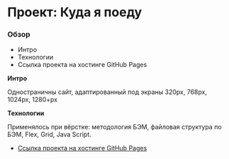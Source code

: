 # Проект: Куда я поеду

### Обзор
* Интро
* Технологии
* Ссылка проекта на хостинге GitHub Pages

**Интро**

Одностраничны сайт, адаптированный под экраны 320рх, 768рх, 1024рх, 1280+рх 

**Технологии**

Применялось при вёрстке: методология БЭМ, файловая структура по БЭМ, Flex, Grid, Java Script.

* [Ссылка проекта на хостинге GitHub Pages](https://stanmur.github.io/Where-will-I-go/index.html)


